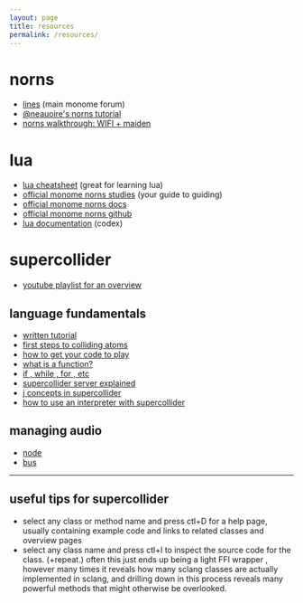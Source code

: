 ```yaml
---
layout: page
title: resources
permalink: /resources/
---
```


# norns 
- [lines](https://llllllll.co) (main monome forum)
- [@neauoire's norns tutorial](https://llllllll.co/t/norns-tutorial/23241)
- [norns walkthrough: WIFI + maiden](https://vimeo.com/436460489)
#  lua
 - [lua cheatsheet](https://devhints.io/lua) (great for learning lua)
 - [official monome norns studies](https://monome.org/docs/norns/study-1/) (your guide to guiding)
 - [official monome norns docs](https://monome.org/docs/norns/) 
 - [official monome norns github](https://github.com/monome/norns)
 - [lua documentation](http://www.lua.org/manual/5.4/) (codex)
#  supercollider

- [youtube playlist for an overview](https://youtu.be/yRzsOOiJ_p4)

## language fundamentals
- [written tutorial](https://composerprogrammer.com/teaching/supercollider/sctutorial/tutorial.html#chapter1)
- [first steps to colliding atoms](https://doc.sccode.org/Tutorials/Getting-Started/02-First-Steps.html)
- [how to get your code to play](https://doc.sccode.org/Reference/play.html) 
- [what is a function?](https://doc.sccode.org/Reference/Functions.html) 
- [if , while , for , etc](https://doc.sccode.org/Reference/Control-Structures.html) 
- [supercollider server explained](https://doc.sccode.org/Guides/ClientVsServer.html) 
- [j concepts in supercollider](https://doc.sccode.org/Guides/J-concepts-in-SC.html)
- [how to use an interpreter with supercollider ](https://doc.sccode.org/Guides/How-to-Use-the-Interpreter.html)
## managing audio
- [node](https://doc.sccode.org/Classes/Node.html)
- [bus](https://doc.sccode.org/Classes/Bus.html)

---
## useful tips for supercollider
- select any class or method name and press ctl+D for a help page, usually containing  example code and links to related classes and overview pages
- select any class name and press ctl+I to inspect the source code for the class. (+repeat.) often this just ends up being a light FFI wrapper , however many times it reveals how many sclang classes are actually implemented in sclang, and drilling down in this process reveals many powerful methods that  might otherwise be overlooked.
